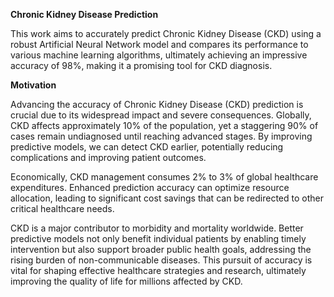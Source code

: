 **Chronic Kidney Disease Prediction**

This work aims to accurately predict Chronic Kidney Disease (CKD) using a robust Artificial Neural Network model and compares its performance to various machine learning algorithms, ultimately achieving an impressive accuracy of 98%, making it a promising tool for CKD diagnosis.

**Motivation**

Advancing the accuracy of Chronic Kidney Disease (CKD) prediction is crucial due to its widespread impact and severe consequences. Globally, CKD affects approximately 10% of the population, yet a staggering 90% of cases remain undiagnosed until reaching advanced stages. By improving predictive models, we can detect CKD earlier, potentially reducing complications and improving patient outcomes.

Economically, CKD management consumes 2% to 3% of global healthcare expenditures. Enhanced prediction accuracy can optimize resource allocation, leading to significant cost savings that can be redirected to other critical healthcare needs.

CKD is a major contributor to morbidity and mortality worldwide. Better predictive models not only benefit individual patients by enabling timely intervention but also support broader public health goals, addressing the rising burden of non-communicable diseases. This pursuit of accuracy is vital for shaping effective healthcare strategies and research, ultimately improving the quality of life for millions affected by CKD.
